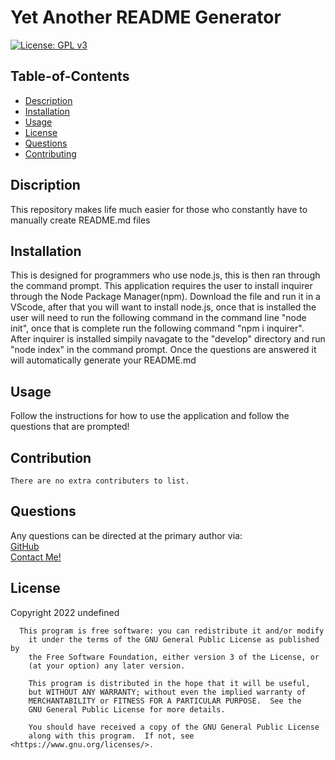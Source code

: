 
  # Yet Another README Generator

  [![License: GPL v3](https://img.shields.io/badge/License-GPLv3-blue.svg)](https://www.gnu.org/licenses/gpl-3.0)

  ## Table-of-Contents

  * [Description](#description)
  * [Installation](#installation)
  * [Usage](#usage)
  * [License](#license)
  * [Questions](#questions)
  * [Contributing](#contributing)
  
  ## Discription

  This repository makes life much easier for those who constantly have to manually create README.md files
  
  ## Installation
  
  This is designed for programmers who use node.js, this is then ran through the command prompt. This application requires the user to install inquirer through the Node Package Manager(npm). Download the file and run it in a VScode, after that you will want to install node.js, once that is installed the user will need to run the following command in the command line "node init", once that is complete run the following command "npm i inquirer". After inquirer is installed simpily navagate to the "develop" directory and run "node index" in the command prompt. Once the questions are answered it will automatically generate your README.md
  
  ## Usage

  Follow the instructions for how to use the application and follow the questions that are prompted!

  ## Contribution

  
    There are no extra contributers to list.
    

  ## Questions

  Any questions can be directed at the primary author via: <br>
  [GitHub](https://github.com/JoelHauser) <br>
  [Contact Me!](mailto:joel.hauser@gmail.com)

  ## License
  Copyright 2022 undefined
      
      This program is free software: you can redistribute it and/or modify
        it under the terms of the GNU General Public License as published by
        the Free Software Foundation, either version 3 of the License, or
        (at your option) any later version.
    
        This program is distributed in the hope that it will be useful,
        but WITHOUT ANY WARRANTY; without even the implied warranty of
        MERCHANTABILITY or FITNESS FOR A PARTICULAR PURPOSE.  See the
        GNU General Public License for more details.
    
        You should have received a copy of the GNU General Public License
        along with this program.  If not, see <https://www.gnu.org/licenses/>.
